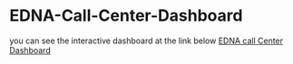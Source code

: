 # EDNA-Call-Center-Dashboard

you can see the interactive dashboard at the link below
[EDNA call Center Dashboard](https://app.powerbi.com/view?r=eyJrIjoiNjRiYzYxOTktMDNkMS00OTEwLWIzMzUtNWJmODk4MGIzZTEzIiwidCI6ImJkM2ZjNmFlLWE0NTUtNGFlYS1hM2RiLTI4NzlkMjI1MzM4NiIsImMiOjEwfQ%3D%3D)
